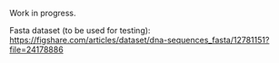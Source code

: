 Work in progress.

Fasta dataset (to be used for testing):
https://figshare.com/articles/dataset/dna-sequences_fasta/12781151?file=24178886
